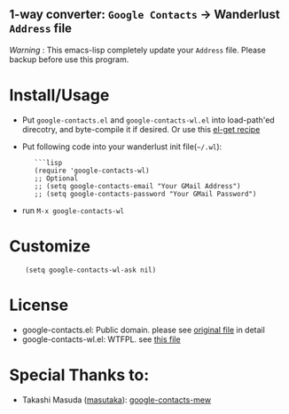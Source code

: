 1-way converter: `Google Contacts` → Wanderlust `Address` file
---------------------------------------------------------------

*Warning* : This emacs-lisp completely update your `Address`
file. Please backup before use this program.

Install/Usage
=============

* Put `google-contacts.el` and `google-contacts-wl.el` into load-path'ed
  direcotry, and byte-compile it if desired. Or use this [el-get recipe](https://github.com/uwabami/google-contacts-wl/blob/master/google-contacts-wl.rcp)

* Put following code into your wanderlust init file(`~/.wl`):

         ```lisp
         (require 'google-contacts-wl)
         ;; Optional
         ;; (setq google-contacts-email "Your GMail Address")
         ;; (setq google-contacts-password "Your GMail Password")

* run `M-x google-contacts-wl`         

Customize
=========

        (setq google-contacts-wl-ask nil)

License
=======

  * google-contacts.el: Public domain. please see [original file](https://github.com/uwabami/google-contacts-wl/blob/master/google-contacts.el) in detail
  * google-contacts-wl.el: WTFPL. see [this file](https://github.com/uwabami/google-contacts-wl/blob/master/WTFPL)

Special Thanks to:
==================

  * Takashi Masuda ([masutaka](https://github.com/masutaka/)): [google-contacts-mew](https://github.com/masutaka/google-contacts-mew/)
